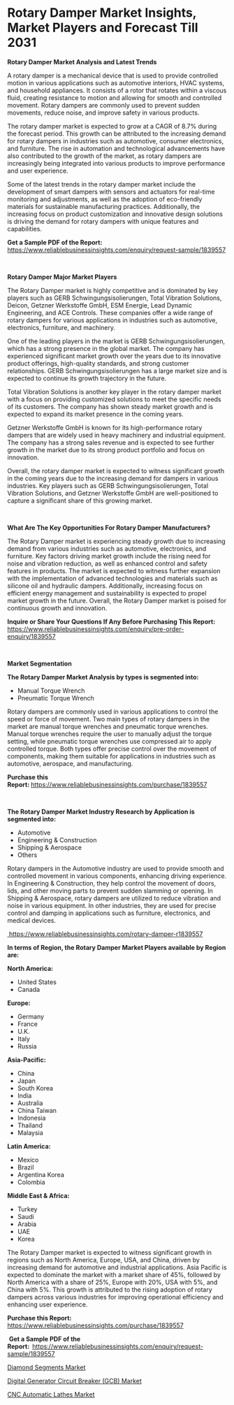 <p><h1>Rotary Damper Market Insights, Market Players and Forecast Till 2031</h1></p><p><strong>Rotary Damper Market Analysis and Latest Trends</strong></p>
<p><p>A rotary damper is a mechanical device that is used to provide controlled motion in various applications such as automotive interiors, HVAC systems, and household appliances. It consists of a rotor that rotates within a viscous fluid, creating resistance to motion and allowing for smooth and controlled movement. Rotary dampers are commonly used to prevent sudden movements, reduce noise, and improve safety in various products.</p><p>The rotary damper market is expected to grow at a CAGR of 8.7% during the forecast period. This growth can be attributed to the increasing demand for rotary dampers in industries such as automotive, consumer electronics, and furniture. The rise in automation and technological advancements have also contributed to the growth of the market, as rotary dampers are increasingly being integrated into various products to improve performance and user experience.</p><p>Some of the latest trends in the rotary damper market include the development of smart dampers with sensors and actuators for real-time monitoring and adjustments, as well as the adoption of eco-friendly materials for sustainable manufacturing practices. Additionally, the increasing focus on product customization and innovative design solutions is driving the demand for rotary dampers with unique features and capabilities.</p></p>
<p><strong>Get a Sample PDF of the Report:&nbsp;</strong> <a href="https://www.reliablebusinessinsights.com/enquiry/request-sample/1839557">https://www.reliablebusinessinsights.com/enquiry/request-sample/1839557</a></p>
<p>&nbsp;</p>
<p><strong>Rotary Damper Major Market Players</strong></p>
<p><p>The Rotary Damper market is highly competitive and is dominated by key players such as GERB Schwingungsisolierungen, Total Vibration Solutions, Deicon, Getzner Werkstoffe GmbH, ESM Energie, Lead Dynamic Engineering, and ACE Controls. These companies offer a wide range of rotary dampers for various applications in industries such as automotive, electronics, furniture, and machinery.</p><p>One of the leading players in the market is GERB Schwingungsisolierungen, which has a strong presence in the global market. The company has experienced significant market growth over the years due to its innovative product offerings, high-quality standards, and strong customer relationships. GERB Schwingungsisolierungen has a large market size and is expected to continue its growth trajectory in the future.</p><p>Total Vibration Solutions is another key player in the rotary damper market with a focus on providing customized solutions to meet the specific needs of its customers. The company has shown steady market growth and is expected to expand its market presence in the coming years.</p><p>Getzner Werkstoffe GmbH is known for its high-performance rotary dampers that are widely used in heavy machinery and industrial equipment. The company has a strong sales revenue and is expected to see further growth in the market due to its strong product portfolio and focus on innovation.</p><p>Overall, the rotary damper market is expected to witness significant growth in the coming years due to the increasing demand for dampers in various industries. Key players such as GERB Schwingungsisolierungen, Total Vibration Solutions, and Getzner Werkstoffe GmbH are well-positioned to capture a significant share of this growing market.</p></p>
<p>&nbsp;</p>
<p><strong>What Are The Key Opportunities For Rotary Damper Manufacturers?</strong></p>
<p><p>The Rotary Damper market is experiencing steady growth due to increasing demand from various industries such as automotive, electronics, and furniture. Key factors driving market growth include the rising need for noise and vibration reduction, as well as enhanced control and safety features in products. The market is expected to witness further expansion with the implementation of advanced technologies and materials such as silicone oil and hydraulic dampers. Additionally, increasing focus on efficient energy management and sustainability is expected to propel market growth in the future. Overall, the Rotary Damper market is poised for continuous growth and innovation.</p></p>
<p><strong>Inquire or Share Your Questions If Any Before Purchasing This Report:</strong> <a href="https://www.reliablebusinessinsights.com/enquiry/pre-order-enquiry/1839557">https://www.reliablebusinessinsights.com/enquiry/pre-order-enquiry/1839557</a></p>
<p>&nbsp;</p>
<p><strong>Market Segmentation</strong></p>
<p><strong>The Rotary Damper Market Analysis by types is segmented into:</strong></p>
<p><ul><li>Manual Torque Wrench</li><li>Pneumatic Torque Wrench</li></ul></p>
<p><p>Rotary dampers are commonly used in various applications to control the speed or force of movement. Two main types of rotary dampers in the market are manual torque wrenches and pneumatic torque wrenches. Manual torque wrenches require the user to manually adjust the torque setting, while pneumatic torque wrenches use compressed air to apply controlled torque. Both types offer precise control over the movement of components, making them suitable for applications in industries such as automotive, aerospace, and manufacturing.</p></p>
<p><strong>Purchase this Report:&nbsp;</strong><a href="https://www.reliablebusinessinsights.com/purchase/1839557">https://www.reliablebusinessinsights.com/purchase/1839557</a></p>
<p>&nbsp;</p>
<p><strong>The Rotary Damper Market Industry Research by Application is segmented into:</strong></p>
<p><ul><li>Automotive</li><li>Engineering & Construction</li><li>Shipping & Aerospace</li><li>Others</li></ul></p>
<p><p>Rotary dampers in the Automotive industry are used to provide smooth and controlled movement in various components, enhancing driving experience. In Engineering & Construction, they help control the movement of doors, lids, and other moving parts to prevent sudden slamming or opening. In Shipping & Aerospace, rotary dampers are utilized to reduce vibration and noise in various equipment. In other industries, they are used for precise control and damping in applications such as furniture, electronics, and medical devices.</p></p>
<p><a href="https://www.reliablebusinessinsights.com/rotary-damper-r1839557">&nbsp;https://www.reliablebusinessinsights.com/rotary-damper-r1839557</a></p>
<p><strong>In terms of Region, the Rotary Damper Market Players available by Region are:</strong></p>
<p>
    <p> <strong> North America: </strong>
        <ul>
            <li>United States</li>
            <li>Canada</li>
        </ul>
        </p> 
    <p> <strong> Europe: </strong>
        <ul>
            <li>Germany</li>
            <li>France</li>
            <li>U.K.</li>
            <li>Italy</li>
            <li>Russia</li>
        </ul>
        </p> 
    <p> <strong> Asia-Pacific: </strong>
        <ul>
            <li>China</li>
            <li>Japan</li>
            <li>South Korea</li>
            <li>India</li>
            <li>Australia</li>
            <li>China Taiwan</li>
            <li>Indonesia</li>
            <li>Thailand</li>
            <li>Malaysia</li>
        </ul>
        </p> 
    <p> <strong> Latin America: </strong>
        <ul>
            <li>Mexico</li>
            <li>Brazil</li>
            <li>Argentina Korea</li>
            <li>Colombia</li>
        </ul>
        </p> 
    <p> <strong> Middle East & Africa: </strong>
        <ul>
            <li>Turkey</li>
            <li>Saudi</li>
            <li>Arabia</li>
            <li>UAE</li>
            <li>Korea</li>
        </ul>
    </p>
    </p>
<p><p>The Rotary Damper market is expected to witness significant growth in regions such as North America, Europe, USA, and China, driven by increasing demand for automotive and industrial applications. Asia Pacific is expected to dominate the market with a market share of 45%, followed by North America with a share of 25%, Europe with 20%, USA with 5%, and China with 5%. This growth is attributed to the rising adoption of rotary dampers across various industries for improving operational efficiency and enhancing user experience.</p></p>
<p><strong>Purchase this Report: </strong><a href="https://www.reliablebusinessinsights.com/purchase/1839557">https://www.reliablebusinessinsights.com/purchase/1839557</a></p>
<p>&nbsp;<strong>Get a Sample PDF of the Report:&nbsp;&nbsp;</strong><a href="https://www.reliablebusinessinsights.com/enquiry/request-sample/1839557">https://www.reliablebusinessinsights.com/enquiry/request-sample/1839557</a></p>
<p><strong></strong></p>
<p><p><a href="https://github.com/shahriarnajimjoy333/Market-Research-Report-List-1/blob/main/diamond-segments-market.md">Diamond Segments Market</a></p><p><a href="https://view.publitas.com/reportprime-1/digital-generator-circuit-breaker-gcb-market-trends-and-analysis-opportunities-and-challenges-for-future-growth-2024-2031/">Digital Generator Circuit Breaker (GCB) Market</a></p><p><a href="https://github.com/emnqcawl19/Market-Research-Report-List-1/blob/main/cnc-automatic-lathes-market.md">CNC Automatic Lathes Market</a></p></p>
